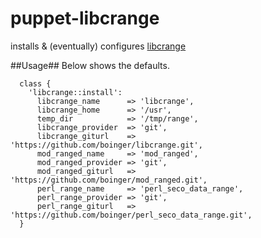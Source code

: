 puppet-libcrange
================

installs & (eventually) configures [libcrange](https://github.com/boinger/libcrange.git)

##Usage##
Below shows the defaults.

```puppet
  class {
    'libcrange::install':
      libcrange_name      => 'libcrange',
      libcrange_home      => '/usr',
      temp_dir            => '/tmp/range',
      libcrange_provider  => 'git',
      libcrange_giturl    => 'https://github.com/boinger/libcrange.git',
      mod_ranged_name     => 'mod_ranged',
      mod_ranged_provider => 'git',
      mod_ranged_giturl   => 'https://github.com/boinger/mod_ranged.git',
      perl_range_name     => 'perl_seco_data_range',
      perl_range_provider => 'git',
      perl_range_giturl   => 'https://github.com/boinger/perl_seco_data_range.git',
  }
```